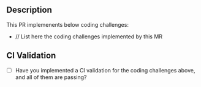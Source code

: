 ## Description

This PR implemenents below coding challenges:
- // List here the coding challenges implemented by this MR

## CI Validation
- [ ] Have you implemented a CI validation for the coding challenges above, and all of them are passing?
